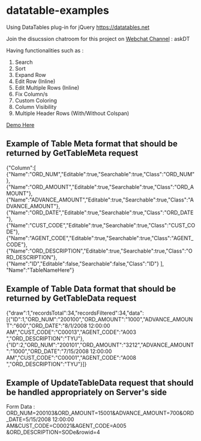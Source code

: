 # datatable-examples
Using DataTables plug-in for jQuery https://datatables.net

Join the disucssion chatroom for this project on [Webchat Channel](https://webchat.freenode.net/) : askDT

Having functionalities such as : 
1. Search
2. Sort
3. Expand Row
4. Edit Row (Inline)
5. Edit Multiple Rows (Inline)
6. Fix Column/s
7. Custom Coloring
8. Column Visibility
9. Multiple Header Rows (With/Without Colspan)

<a href="http://eunoia.gq/datatable.htm" target="_blank">Demo Here</a>

## Example of Table Meta format that should be returned by GetTableMeta request

{"Column":[
{"Name":"ORD_NUM","Editable":true,"Searchable":true,"Class":"ORD_NUM"},{"Name":"ORD_AMOUNT","Editable":true,"Searchable":true,"Class":"ORD_AMOUNT"},{"Name":"ADVANCE_AMOUNT","Editable":true,"Searchable":true,"Class":"ADVANCE_AMOUNT"},{"Name":"ORD_DATE","Editable":true,"Searchable":true,"Class":"ORD_DATE"},{"Name":"CUST_CODE","Editable":true,"Searchable":true,"Class":"CUST_CODE"},{"Name":"AGENT_CODE","Editable":true,"Searchable":true,"Class":"AGENT_CODE"},{"Name":"ORD_DESCRIPTION","Editable":true,"Searchable":true,"Class":"ORD_DESCRIPTION"},{"Name":"ID","Editable":false,"Searchable":false,"Class":"ID"}
],
"Name":"TableNameHere"}

## Example of Table Data format that should be returned by GetTableData request

{"draw":1,"recordsTotal":34,"recordsFiltered":34,"data":[{"ID":1,"ORD_NUM":"200100","ORD_AMOUNT":"1000","ADVANCE_AMOUNT":"600","ORD_DATE":"8/1/2008 12:00:00 AM","CUST_CODE":"C00013","AGENT_CODE":"A003  ","ORD_DESCRIPTION":"TYU"},{"ID":2,"ORD_NUM":"200101","ORD_AMOUNT":"3212","ADVANCE_AMOUNT":"1000","ORD_DATE":"7/15/2008 12:00:00 AM","CUST_CODE":"C00001","AGENT_CODE":"A008  ","ORD_DESCRIPTION":"TYU"}]}

## Example of UpdateTableData request that should be handled appropriately on Server's side 

Form Data : ORD_NUM=200103&ORD_AMOUNT=15001&ADVANCE_AMOUNT=700&ORD_DATE=5/15/2008 12:00:00 AM&CUST_CODE=C00021&AGENT_CODE=A005  &ORD_DESCRIPTION=SODe&rowid=4

